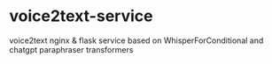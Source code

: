 # voice2text-service
voice2text nginx &amp; flask service based on WhisperForConditional and chatgpt paraphraser transformers
